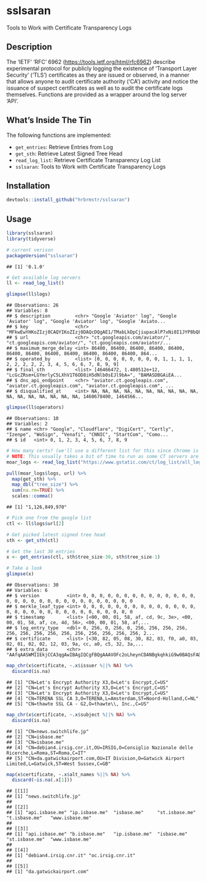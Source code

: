 
# sslsaran

Tools to Work with Certificate Transparency Logs

## Description

The ‘IETF’ ‘RFC’ 6962 (<https://tools.ietf.org/html/rfc6962>) describe
experimental protocol for publicly logging the existence of ‘Transport
Layer Security’ (‘TLS’) certificates as they are issued or observed, in
a manner that allows anyone to audit certificate authority (‘CA’)
activity and notice the issuance of suspect certificates as well as to
audit the certificate logs themselves. Functions are provided as a
wrapper around the log server ‘API’.

## What’s Inside The Tin

The following functions are implemented:

  - `get_entries`: Retrieve Entries from Log
  - `get_sth`: Retrieve Latest Signed Tree Head
  - `read_log_list`: Retrieve Certificate Transparency Log List
  - `sslsaran`: Tools to Work with Certificate Transparency Logs

## Installation

``` r
devtools::install_github("hrbrmstr/sslsaran")
```

## Usage

``` r
library(sslsaran)
library(tidyverse)

# current verison
packageVersion("sslsaran")
```

    ## [1] '0.1.0'

``` r
# Get available log servers
ll <- read_log_list()

glimpse(ll$logs)
```

    ## Observations: 26
    ## Variables: 8
    ## $ description         <chr> "Google 'Aviator' log", "Google 'Aviator' log", "Google 'Aviator' log", "Google 'Aviato...
    ## $ key                 <chr> "MFkwEwYHKoZIzj0CAQYIKoZIzj0DAQcDQgAE1/TMabLkDpCjiupacAlP7xNi0I1JYP8bQFAHDG1xhtolSY1l4Q...
    ## $ url                 <chr> "ct.googleapis.com/aviator/", "ct.googleapis.com/aviator/", "ct.googleapis.com/aviator/...
    ## $ maximum_merge_delay <int> 86400, 86400, 86400, 86400, 86400, 86400, 86400, 86400, 86400, 86400, 86400, 86400, 864...
    ## $ operated_by         <list> [0, 0, 0, 0, 0, 0, 0, 0, 1, 1, 1, 1, 2, 2, 2, 2, 2, 3, 4, 5, 6, 6, 7, 8, 9, 9]
    ## $ final_sth           <list> [46466472, 1.480512e+12, "LcGcZRsm+LGYmrlyC5LXhV1T6OD8iH5dNlb0sEJl9bA=", "BAMASDBGAiEA...
    ## $ dns_api_endpoint    <chr> "aviator.ct.googleapis.com", "aviator.ct.googleapis.com", "aviator.ct.googleapis.com", ...
    ## $ disqualified_at     <int> NA, NA, NA, NA, NA, NA, NA, NA, NA, NA, NA, NA, NA, NA, NA, NA, NA, 1460678400, 1464566...

``` r
glimpse(ll$operators)
```

    ## Observations: 10
    ## Variables: 2
    ## $ name <chr> "Google", "Cloudflare", "DigiCert", "Certly", "Izenpe", "WoSign", "Venafi", "CNNIC", "StartCom", "Como...
    ## $ id   <int> 0, 1, 2, 3, 4, 5, 6, 7, 8, 9

``` r
# How many certs? (we'll use a different list for this since Chrome is picky)
# NOTE: This usually takes a bit of time to run as some CT servers are slow 
moar_logs <- read_log_list("https://www.gstatic.com/ct/log_list/all_logs_list.json")

pull(moar_logs$logs, url) %>% 
  map(get_sth) %>% 
  map_dbl("tree_size") %>% 
  sum(na.rm=TRUE) %>% 
  scales::comma()
```

    ## [1] "1,126,849,970"

``` r
# Pick one from the google list
ctl <- ll$logs$url[2]

# Get picked latest signed tree head
sth <- get_sth(ctl)

# Get the last 30 entries
x <- get_entries(ctl, sth$tree_size-30, sth$tree_size-1)

# Take a look
glimpse(x)
```

    ## Observations: 30
    ## Variables: 6
    ## $ version          <int> 0, 0, 0, 0, 0, 0, 0, 0, 0, 0, 0, 0, 0, 0, 0, 0, 0, 0, 0, 0, 0, 0, 0, 0, 0, 0, 0, 0, 0, 0
    ## $ merkle_leaf_type <int> 0, 0, 0, 0, 0, 0, 0, 0, 0, 0, 0, 0, 0, 0, 0, 0, 0, 0, 0, 0, 0, 0, 0, 0, 0, 0, 0, 0, 0, 0
    ## $ timestamp        <list> [<00, 00, 01, 58, af, cd, 9c, 3e>, <00, 00, 01, 58, af, ce, 4d, 56>, <00, 00, 01, 58, af,...
    ## $ log_entry_type   <dbl> 0, 256, 0, 256, 0, 256, 256, 256, 256, 256, 256, 256, 256, 256, 256, 256, 256, 256, 256, 2...
    ## $ certificate      <list> [<30, 82, 05, 08, 30, 82, 03, f0, a0, 03, 02, 01, 02, 02, 12, 03, 9a, cc, a0, c5, 32, 3a,...
    ## $ extra_data       <chr> "AAfqAASWMIIEkjCCA3qgAwIBAgIQCgFBQgAAAVOFc2oLheynCDANBgkqhkiG9w0BAQsFADA/MSQwIgYDVQQKExtEa...

``` r
map_chr(x$certificate, ~.x$issuer %||% NA) %>% 
  discard(is.na)
```

    ## [1] "CN=Let's Encrypt Authority X3,O=Let's Encrypt,C=US"           
    ## [2] "CN=Let's Encrypt Authority X3,O=Let's Encrypt,C=US"           
    ## [3] "CN=Let's Encrypt Authority X3,O=Let's Encrypt,C=US"           
    ## [4] "CN=TERENA SSL CA 3,O=TERENA,L=Amsterdam,ST=Noord-Holland,C=NL"
    ## [5] "CN=thawte SSL CA - G2,O=thawte\\, Inc.,C=US"

``` r
map_chr(x$certificate, ~.x$subject %||% NA) %>% 
  discard(is.na)
```

    ## [1] "CN=news.switchlife.jp"                                                                          
    ## [2] "CN=isbase.me"                                                                                   
    ## [3] "CN=isbase.me"                                                                                   
    ## [4] "CN=debian4.irsig.cnr.it,OU=IRSIG,O=Consiglio Nazionale delle Ricerche,L=Roma,ST=Roma,C=IT"      
    ## [5] "CN=da.gatwickairport.com,OU=IT Division,O=Gatwick Airport Limited,L=Gatwick,ST=West Sussex,C=GB"

``` r
map(x$certificate, ~.x$alt_names %||% NA) %>% 
  discard(~is.na(.x[1]))
```

    ## [[1]]
    ## [1] "news.switchlife.jp"
    ## 
    ## [[2]]
    ## [1] "api.isbase.me" "ip.isbase.me"  "isbase.me"     "st.isbase.me"  "t.isbase.me"   "www.isbase.me"
    ## 
    ## [[3]]
    ## [1] "api.isbase.me" "b.isbase.me"   "ip.isbase.me"  "isbase.me"     "st.isbase.me"  "www.isbase.me"
    ## 
    ## [[4]]
    ## [1] "debian4.irsig.cnr.it" "oc.irsig.cnr.it"     
    ## 
    ## [[5]]
    ## [1] "da.gatwickairport.com"
